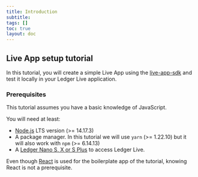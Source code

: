 ```yaml
---
title: Introduction
subtitle:
tags: []
toc: true
layout: doc
---
```


## Live App setup tutorial

In this tutorial, you will create a simple Live App using the [live-app-sdk](https://www.npmjs.com/package/@ledgerhq/live-app-sdk) and test it locally in your Ledger Live application.

### Prerequisites

This tutorial assumes you have a basic knowledge of JavaScript.

You will need at least:
- [Node.js](https://nodejs.org/en/) LTS version (>= 14.17.3)
- A package manager. In this tutorial we will use `yarn` (>= 1.22.10) but it will also work with `npm` (>= 6.14.13)
- A [Ledger Nano S, X or S Plus](https://shop.ledger.com/pages/hardware-wallets-comparison) to access Ledger Live. 


Even though [React](https://reactjs.org/) is used for the boilerplate app of the tutorial, knowing React is not a prerequisite.

